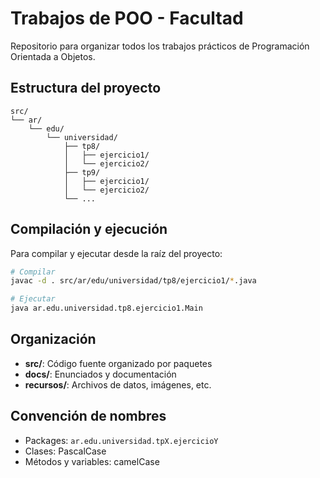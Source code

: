 # Trabajos de POO - Facultad

Repositorio para organizar todos los trabajos prácticos de Programación Orientada a Objetos.

## Estructura del proyecto

```
src/
└── ar/
    └── edu/
        └── universidad/
            ├── tp8/
            │   ├── ejercicio1/
            │   └── ejercicio2/
            ├── tp9/
            │   ├── ejercicio1/
            │   └── ejercicio2/
            └── ...
```

## Compilación y ejecución

Para compilar y ejecutar desde la raíz del proyecto:

```bash
# Compilar
javac -d . src/ar/edu/universidad/tp8/ejercicio1/*.java

# Ejecutar
java ar.edu.universidad.tp8.ejercicio1.Main
```

## Organización

- **src/**: Código fuente organizado por paquetes
- **docs/**: Enunciados y documentación
- **recursos/**: Archivos de datos, imágenes, etc.

## Convención de nombres

- Packages: `ar.edu.universidad.tpX.ejercicioY`
- Clases: PascalCase
- Métodos y variables: camelCase
